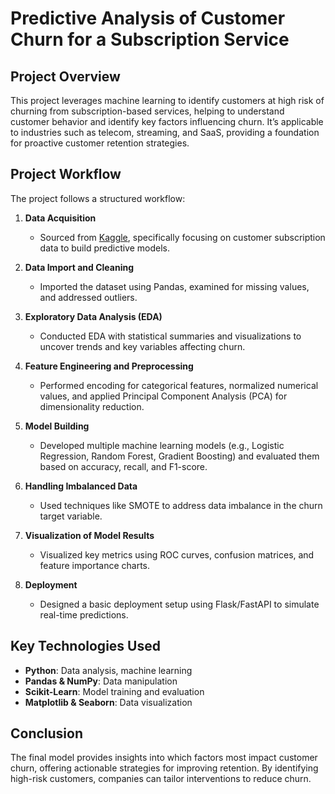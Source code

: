 # Predictive Analysis of Customer Churn for a Subscription Service

## Project Overview
This project leverages machine learning to identify customers at high risk of churning from subscription-based services, helping to understand customer behavior and identify key factors influencing churn. It’s applicable to industries such as telecom, streaming, and SaaS, providing a foundation for proactive customer retention strategies.

## Project Workflow
The project follows a structured workflow:

1. **Data Acquisition**  
   * Sourced from [Kaggle](https://www.kaggle.com), specifically focusing on customer subscription data to build predictive models.

2. **Data Import and Cleaning**  
   * Imported the dataset using Pandas, examined for missing values, and addressed outliers.

3. **Exploratory Data Analysis (EDA)**  
   * Conducted EDA with statistical summaries and visualizations to uncover trends and key variables affecting churn.

4. **Feature Engineering and Preprocessing**  
   * Performed encoding for categorical features, normalized numerical values, and applied Principal Component Analysis (PCA) for dimensionality reduction.

5. **Model Building**  
   * Developed multiple machine learning models (e.g., Logistic Regression, Random Forest, Gradient Boosting) and evaluated them based on accuracy, recall, and F1-score.

6. **Handling Imbalanced Data**  
   * Used techniques like SMOTE to address data imbalance in the churn target variable.

7. **Visualization of Model Results**  
   * Visualized key metrics using ROC curves, confusion matrices, and feature importance charts.

8. **Deployment**  
   * Designed a basic deployment setup using Flask/FastAPI to simulate real-time predictions.

  ## Key Technologies Used
- **Python**: Data analysis, machine learning
- **Pandas & NumPy**: Data manipulation
- **Scikit-Learn**: Model training and evaluation
- **Matplotlib & Seaborn**: Data visualization

## Conclusion
  The final model provides insights into which factors most impact customer churn, offering actionable strategies for improving retention. By identifying high-risk customers, companies can tailor interventions to reduce churn.
